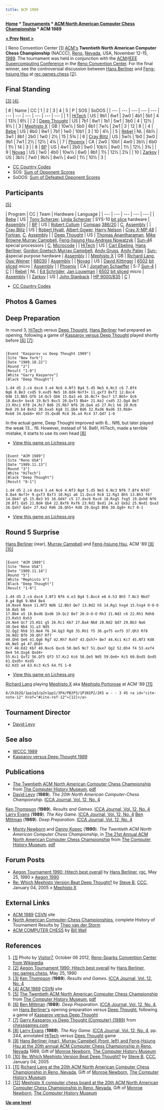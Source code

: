 ```yaml
---
title: ACM 1989
---
```

**[Home](Home "Home") * [Tournaments](Tournaments_and_Matches "Tournaments and Matches") * [ACM North American Computer Chess Championship](ACM_North_American_Computer_Chess_Championship "ACM North American Computer Chess Championship") * ACM 1989**

**[\< Prev](ACM_1988 "ACM 1988") [Next >](ACM_1990 "ACM 1990")**

\[ Reno Convention Center <a id="cite-note-1" href="#cite-ref-1">[1]</a>
[ACM's](ACM "ACM") **Twentieth North American Computer Chess Championship** (NACCC), [Reno](https://en.wikipedia.org/wiki/Reno%2C_Nevada), [Nevada](https://en.wikipedia.org/wiki/Nevada), USA, November 12-15, [1989](Timeline#1989 "Timeline"). The tournament was held in conjunction with the [ACM](ACM "ACM")/[IEEE](IEEE "IEEE") [Supercomputing Conference](https://en.wikipedia.org/wiki/ACM/IEEE_Supercomputing_Conference) in the [Reno Convention Center](https://en.wikipedia.org/wiki/Reno-Sparks_Convention_Center). For the final winner, see the controversial discussion between [Hans Berliner](Hans_Berliner "Hans Berliner") and [Feng-hsiung Hsu](Feng-hsiung_Hsu "Feng-hsiung Hsu") at [rec.games.chess](Computer_Chess_Forums "Computer Chess Forums") <a id="cite-note-2" href="#cite-ref-2">[2]</a>.

## Final Standing

<a id="cite-note-3" href="#cite-ref-3">[3]</a> <a id="cite-note-4" href="#cite-ref-4">[4]</a>.

|  #
|  Name
|  CC
|  1
|  2
|  3
|  4
|  5
|  P
|  SOS
|  SoDOS
|
| --- | --- | --- | --- | --- | --- | --- | --- | --- | --- | --- |
|  1
| [HiTech](HiTech "HiTech") |  US
|  9b1
|  6w1
|  2w0
|  4b1
|  5b1
|  4
|  13½
|  9½
|
|  2
| [Deep Thought](Deep_Thought "Deep Thought") |  US
|  7b1
|  8w1
|  1b1
|  5w1
|  3b0
|  4
|  12½
|  9½
|
|  3
| [Mephisto X](Mephisto "Mephisto") |  GB
|  10w½
|  5b0
|  6b1
|  7w½
|  2w1
|  3
|  12
|  8
|
|  4
| [Bebe](Bebe "Bebe") |  US
|  8b0
|  9w1
|  7b1
|  1w0
|  10b1
|  3
|  10
|  4½
|
|  5
| [Rebel](Rebel "Rebel") |  NL
|  6b½
|  3w1
|  8b1
|  2b0
|  1w0
|  2½
|  15
|  5¾
|
|  6
| [Cray Blitz](Cray_Blitz "Cray Blitz") |  US
|  5w½
|  1b0
|  3w0
|  9b1
|  7w1
|  2½
|  12½
|  4¼
|
|  7
| [Phoenix](Phoenix "Phoenix") |  CA
|  2w0
|  10b1
|  4w0
|  3b½
|  6b0
|  1½
|  14
|  3
|
|  8
| [BP](BP "BP") |  US
|  4w1
|  2b0
|  5w0
|  10b½
|  9w0
|  1½
|  12½
|  3¾
|
|  9
| [Novag](Novag_X "Novag X") |  US
|  1w0
|  4b0
|  10w½
|  6w0
|  8b1
|  1½
|  12½
|  2¼
|
|  10
| [Zarkov](Zarkov "Zarkov") |  US
|  3b½
|  7w0
|  9b½
|  8w½
|  4w0
|  1½
|  10½
|  3
|

- [CC Country Codes](https://en.wikipedia.org/wiki/ISO_3166-1)
- SOS: [Sum of Opponent Scores](https://en.wikipedia.org/wiki/Buchholz_system)
- SoDOS: [Sum of Defeated Opponent Scores](https://en.wikipedia.org/wiki/Neustadtl_score)

## Participants

<a id="cite-note-5" href="#cite-ref-5">[5]</a>

|  Program
|  CC
|  Team
|  Hardware
|  Language
|
| --- | --- | --- | --- | --- |
| [Bebe](Bebe "Bebe") |  US
| [Tony Scherzer](Tony_Scherzer "Tony Scherzer"), [Linda Scherzer](Linda_Scherzer "Linda Scherzer") |  SYS-10 [bit slice](https://en.wikipedia.org/wiki/Bit_slicing) hardware
| [Assembly](Assembly "Assembly") |
| [BP](BP "BP") |  US
| [Robert Cullum](Robert_Cullum "Robert Cullum") | [Compaq](https://en.wikipedia.org/wiki/Compaq_Deskpro_386#Deskpro_386) [386/20](X86 "X86") | [C](C "C"), [Assembly](Assembly "Assembly") |
| [Cray Blitz](Cray_Blitz "Cray Blitz") |  US
| [Robert Hyatt](Robert_Hyatt "Robert Hyatt"), [Albert Gower](Albert_Gower "Albert Gower"), [Harry Nelson](Harry_Nelson "Harry Nelson") | [Cray X-MP 48](Cray_X-MP "Cray X-MP") | [Fortran](Fortran "Fortran"), [C](C "C"), [Assembly](Assembly "Assembly") |
| [Deep Thought](Deep_Thought "Deep Thought") |  US
| [Thomas Anantharaman](Thomas_Anantharaman "Thomas Anantharaman"), [Mike Browne](Mike_Browne "Mike Browne"),[Murray Campbell](Murray_Campbell "Murray Campbell"), [Feng-hsiung Hsu](Feng-hsiung_Hsu "Feng-hsiung Hsu"),[Andreas Nowatzyk](Andreas_Nowatzyk "Andreas Nowatzyk") | [Sun-4](Sun#4 "Sun")6 special processors
| [C](C "C"), [Microcode](https://en.wikipedia.org/wiki/Microcode) |
| [HiTech](HiTech "HiTech") |  US
| [Carl Ebeling](Carl_Ebeling "Carl Ebeling"), [Hans Berliner](Hans_Berliner "Hans Berliner"), [Gordon Goetsch](Gordon_Goetsch "Gordon Goetsch"),[Murray Campbell](Murray_Campbell "Murray Campbell"), [Andy Gruss](index.php?title=Andy_Gruss&action=edit&redlink=1 "Andy Gruss (page does not exist)"), [Andy Palay](Andrew_James_Palay "Andrew James Palay") | [Sun-4](Sun#4 "Sun")special purpose hardware
| [Assembly](Assembly "Assembly") |
| [Mephisto X](Mephisto "Mephisto") |  GB
| [Richard Lang](Richard_Lang "Richard Lang"), [Ossi Weiner](Ossi_Weiner "Ossi Weiner") | [68030](68030 "68030") | [Assembly](Assembly "Assembly") |
| [Novag](Novag_X "Novag X") |  US
| [David Kittinger](David_Kittinger "David Kittinger") | [6502](6502 "6502") [bit sliced](https://en.wikipedia.org/wiki/Bit_slicing) micro
| [Assembly](Assembly "Assembly") |
| [Phoenix](Phoenix "Phoenix") |  CA
| [Jonathan Schaeffer](Jonathan_Schaeffer "Jonathan Schaeffer") |  5-7 [Sun-4](Sun#4 "Sun") | [C](C "C") |
| [Rebel](Rebel "Rebel") |  NL
| [Ed Schröder](Ed_Schroder "Ed Schroder"), [Jan Louwman](Jan_Louwman "Jan Louwman") | [6502](6502 "6502") [bit sliced](https://en.wikipedia.org/wiki/Bit_slicing) micro
| [Assembly](Assembly "Assembly") |
| [Zarkov](Zarkov "Zarkov") |  US
| [John Stanback](John_Stanback "John Stanback") | [HP 9000/835](https://en.wikipedia.org/wiki/HP_9000) | [C](C "C") |

- [CC Country Codes](https://en.wikipedia.org/wiki/ISO_3166-1)

## Photos & Games

## Deep Preparation

In round 3, [HiTech](HiTech "HiTech") versus [Deep Thought](Deep_Thought "Deep Thought"), [Hans Berliner](Hans_Berliner "Hans Berliner") had prepared an opening, following a game of [Kasparov versus Deep Thought](Kasparov_versus_Deep_Thought_1989 "Kasparov versus Deep Thought 1989") played shortly before <a id="cite-note-6" href="#cite-ref-6">[6]</a> <a id="cite-note-7" href="#cite-ref-7">[7]</a>:

```

[Event "Kasparov vs Deep Thought 1989"]
[Site "New York"]
[Date "1989.10.22"]
[Round "2"]
[Result "1-0"]
[White "Garry Kasparov"]
[Black "Deep Thought"]

1.d4 d5 2.c4 dxc4 3.e4 Nc6 4.Nf3 Bg4 5.d5 Ne5 6.Nc3 c6 7.Bf4
Ng6 8.Be3 cxd5 9.exd5 Ne5 10.Qd4 Nxf3+ 11.gxf3 Bxf3 12.Bxc4
Qd6 13.Nb5 Qf6 14.Qc5 Qb6 15.Qa3 e6 16.Nc7+ Qxc7 17.Bb5+ Qc6
18.Bxc6+ bxc6 19.Bc5 Bxc5 20.Qxf3 Bb4+ 21.Ke2 cxd5 22.Qg4 Be7
23.Rhc1 Kf8 24.Rc7 Bd6 25.Rb7 Nf6 26.Qa4 a5 27.Rc1 h6 28.Rc6
Ne8 29.b4 Bxh2 30.bxa5 Kg8 31.Qb4 Bd6 32.Rxd6 Nxd6 33.Rb8+
Rxb8 34.Qxb8+ Kh7 35.Qxd6 Rc8 36.a4 Rc4 37.Qd7 1-0

```

In the actual game, Deep Thought improved with 6... Nf6, but later played the weak 13... f6. However, instead of 14. Be6!, HiTech, made a terrible mistake, it starts to use its own head <a id="cite-note-8" href="#cite-ref-8">[8]</a>

- [View this game on Lichess.org](https://lichess.org/PCxjp5TN)

```

[Event "ACM 1989"]
[Site "Reno USA"]
[Date "1989.11.13"]
[Round "3"]
[White "HiTech"]
[Black "Deep Thought"]
[Result "0-1"]

1.d4 d5 2.c4 dxc4 3.e4 Nc6 4.Nf3 Bg4 5.d5 Ne5 6.Nc3 Nf6 7.Bf4 Nfd7
8.Qa4 Nxf3+ 9.gxf3 Bxf3 10.Rg1 a6 11.Qxc4 Rc8 12.Rg3 Bh5 13.Bh3 f6?
14.Qb4? g5 15.Be3 b5 16.Qd4? c5 17.dxc6 Rxc6 18.Rxg5 fxg5 19.Qxh8 Nf6
20.Bf1 Qa5 21.Bd4 Qb4 22.Bxf6 Rxf6 23.Rd1 Bxd1 24.a3 Qxb2 25.Nxd1 Qxa3
26.Qxh7 Qa5+ 27.Ke2 Rd6 28.Qh5+ Kd8 29.Qxg5 Bh6 30.Qg8+ Kc7 0-1

```

- [View this game on Lichess.org](https://lichess.org/FaPK9lac)

## Round 5 Surprise

[](http://www.computerhistory.org/chess/full_record.php?iid=stl-430b9bbd30c91)
[Hans Berliner](Hans_Berliner "Hans Berliner") (rear), [Murray Campbell](Murray_Campbell "Murray Campbell") and [Feng-hsiung Hsu](Feng-hsiung_Hsu "Feng-hsiung Hsu"), ACM '89 <a id="cite-note-9" href="#cite-ref-9">[9]</a> <a id="cite-note-10" href="#cite-ref-10">[10]</a>

```

[Event "ACM 1989"]
[Site "Reno USA"]
[Date "1989.11.14"]
[Round "5"]
[White "Mephisto X"]
[Black "Deep Thought"]
[Result "1-0"]

1.d4 d5 2.c4 dxc4 3.Nf3 Nf6 4.e3 Bg4 5.Bxc4 e6 6.h3 Bh5 7.Nc3 Nbd7 8.g4 Bg6 9.Nh4 Be4 
10.Nxe4 Nxe4 11.Nf3 Nd6 12.Bb3 Qe7 13.Bd2 h5 14.Rg1 hxg4 15.hxg4 O-O-O 16.Ba5 b6 
17.Bb4 a5 18.Bxd6 Qxd6 19.Qc2 Be7 20.O-O-O Rh3 21.Nd2 c6 22.Rh1 Rdh8 23.Rxh3 Rxh3 
24.Ne4 Qc7 25.Kb1 g5 26.Rc1 Kb7 27.Ba4 Nb8 28.Nd2 Qd7 29.Bb3 Na6 30.Qe4 Nb4 31.a3 Nd5 
32.Qg2 Rh8 33.Ne4 f6 34.Qg3 Rg8 35.Rh1 f5 36.gxf5 exf5 37.Qh3 Rf8 38.Nd2 Bf6 39.Qh7 Rf7 
40.Qh6 Qe6 41.Qg6 Rg7 42.Rh7 Rxh7 43.Qxh7+ Be7 44.Kc1 Kc7 45.Nf3 Kd8 46.Ne5 g4 47.Qh8+
Kc7 48.Kd2 Kb7 49.Nxc6 Qxc6 50.Qe5 Nc7 51.Qxe7 Qg2 52.Qh4 f4 53.exf4 Qe4 54.Qxg4 Qxd4+ 
55.Kc1 Qxf2 56.Qf5 Qf3 57.Kc2 Kc6 58.Qe5 Nd5 59.Qe6+ Kc5 60.Bxd5 Qxd5 61.Qxd5+ Kxd5 
62.Kd3 a4 63.Kc3 Kc5 64.f5 1-0

```

- [View this game on Lichess.org](https://lichess.org/jYOb4Q5J)

[](http://www.computerhistory.org/chess/full_record.php?iid=stl-430b9bbd619d1)
[Richard Lang](Richard_Lang "Richard Lang") playing [Mephisto X](Mephisto "Mephisto") aka [Mephisto Portorose](Mephisto_Portorose "Mephisto Portorose") at ACM '89 <a id="cite-note-11" href="#cite-ref-11">[11]</a>

[](http://www.computerhistory.org/chess/full_record.php?iid=stl-431f4cc190001)

```
8/2k1b2Q/1pp1q3/p2n1pp1/3P4/PB2P3/1P1N1P2/2K5 w - - 3 45 <a id="cite-note-12" href="#cite-ref-12">[12]</a> 

```

## Tournament Director

- [David Levy](David_Levy "David Levy")

## See also

- [WCCC 1989](WCCC_1989 "WCCC 1989")
- [Kasparov versus Deep Thought 1989](Kasparov_versus_Deep_Thought_1989 "Kasparov versus Deep Thought 1989")

## Publications

- [The Twentieth ACM North American Computer Chess Championship](http://www.computerhistory.org/chess/full_record.php?iid=doc-431614f6cb3a1) from [The Computer History Museum](The_Computer_History_Museum "The Computer History Museum"), [pdf](http://archive.computerhistory.org/projects/chess/related_materials/text/3-1%20and%203-2%20and%203-3%20and%204-3.1989_20th_NACCC/1989%20NACCC.062303064.sm.pdf)
- [David Levy](David_Levy "David Levy") (**1989**). *The 20th North American Computer-Chess Championship*. [ICCA Journal, Vol. 12, No. 4](ICGA_Journal#12_4 "ICGA Journal")

[Ken Thompson](Ken_Thompson "Ken Thompson") (**1989**). *Results and Games*. [ICCA Journal, Vol. 12, No. 4](ICGA_Journal#12_4 "ICGA Journal")
[Larry Evans](https://en.wikipedia.org/wiki/Larry_Evans) (**1989**). *The Key Game*. [ICCA Journal, Vol. 12, No. 4](ICGA_Journal#12_4 "ICGA Journal")
[Ben Mittman](Ben_Mittman "Ben Mittman") (**1989**). *Deep Preparation*. [ICCA Journal, Vol. 12, No. 4](ICGA_Journal#12_4 "ICGA Journal")

- [Monty Newborn](Monroe_Newborn "Monroe Newborn") and [Danny Kopec](Danny_Kopec "Danny Kopec") (**1990**). *The Twentieth ACM North American Computer Chess Championship*, in [The 21st Annual ACM North American Computer Chess Championship](http://www.computerhistory.org/chess/full_record.php?iid=doc-431614f6cbb95) from [The Computer History Museum](The_Computer_History_Museum "The Computer History Museum"), [pdf](http://archive.computerhistory.org/projects/chess/related_materials/text/3-1%20and%203-2%20and%203-3%20and%204-3.1990_21st_NACCC/1990%20NACCC.062303065.sm.pdf)

## Forum Posts

- [Aegon Tournament 1990; Hitech best overall](http://groups.google.com/group/rec.games.chess/browse_frm/thread/457406aed770f6be) by [Hans Berliner](Hans_Berliner "Hans Berliner"), [rgc](Computer_Chess_Forums "Computer Chess Forums"), May 25, 1990 » [Aegon 1990](Aegon_1990 "Aegon 1990")
- [Re: Which Mephisto Version Beat Deep Thought?](https://www.stmintz.com/ccc/index.php?id=404162) by [Steve B](Steve_Blincoe "Steve Blincoe"), [CCC](CCC "CCC"), January 04, 2005 » [Mephisto X](Mephisto "Mephisto")

## External Links

- [ACM 1989](http://www.csvn.nl/index.php/historie/computer-computer/102-acm-1989) [CSVN](CSVN "CSVN") site
- [North American Computer-Chess Championships](http://old.csvn.nl/ncc_hist.html), complete History of Tournament Results by [Theo van der Storm](Theo_van_der_Storm "Theo van der Storm")
- [ACM COMPUTER CHESS](http://ed-thelen.org/comp-hist/ACM-ComputerChessWall.html) by [Bill Wall](index.php?title=Bill_Wall&action=edit&redlink=1 "Bill Wall (page does not exist)")

## References

1. <a id="cite-ref-1" href="#cite-note-1">[1]</a> Photo by [Visitor7](https://commons.wikimedia.org/wiki/User:Visitor7), October 06 2012, [Reno-Sparks Convention Center from Wikipedia](https://en.wikipedia.org/wiki/Reno-Sparks_Convention_Center)
1. <a id="cite-ref-2" href="#cite-note-2">[2]</a> [Aegon Tournament 1990; Hitech best overall](http://groups.google.com/group/rec.games.chess/browse_frm/thread/457406aed770f6be) by [Hans Berliner](Hans_Berliner "Hans Berliner"), [rec.games.chess](Computer_Chess_Forums "Computer Chess Forums"), May 25, 1990
1. <a id="cite-ref-3" href="#cite-note-3">[3]</a> [Ken Thompson](Ken_Thompson "Ken Thompson") (**1989**). *Results and Games*. [ICCA Journal, Vol. 12, No. 4](ICGA_Journal#12_4 "ICGA Journal")
1. <a id="cite-ref-4" href="#cite-note-4">[4]</a> [ACM 1989](http://www.csvn.nl/index.php/historie/computer-computer/102-acm-1989) [CSVN](CSVN "CSVN") site
1. <a id="cite-ref-5" href="#cite-note-5">[5]</a> [The Twentieth ACM North American Computer Chess Championship](http://www.computerhistory.org/chess/full_record.php?iid=doc-431614f6cb3a1) from [The Computer History Museum](The_Computer_History_Museum "The Computer History Museum"), [pdf](http://archive.computerhistory.org/projects/chess/related_materials/text/3-1%20and%203-2%20and%203-3%20and%204-3.1989_20th_NACCC/1989%20NACCC.062303064.sm.pdf)
1. <a id="cite-ref-6" href="#cite-note-6">[6]</a> [Ben Mittman](Ben_Mittman "Ben Mittman") (**1989**). *Deep Preparation*. [ICCA Journal, Vol. 12, No. 4](ICGA_Journal#12_4 "ICGA Journal"), on [Hans Berliner's](Hans_Berliner "Hans Berliner") opening preparation versus [Deep Thought](Deep_Thought "Deep Thought"), following a game of [Kasparov versus Deep Thought](Kasparov_versus_Deep_Thought_1989 "Kasparov versus Deep Thought 1989")
1. <a id="cite-ref-7" href="#cite-note-7">[7]</a> [Garry Kasparov vs Deep Thought (Computer) (1989)](http://www.chessgames.com/perl/chessgame?gid=1070452) from [chessgames.com](http://www.chessgames.com/index.html)
1. <a id="cite-ref-8" href="#cite-note-8">[8]</a> [Larry Evans](https://en.wikipedia.org/wiki/Larry_Evans) (**1989**). *The Key Game*. [ICCA Journal, Vol. 12, No. 4](ICGA_Journal#12_4 "ICGA Journal"), pp. 244, annotated [HiTech](HiTech "HiTech") versus [Deep Thought](Deep_Thought "Deep Thought") game
1. <a id="cite-ref-9" href="#cite-note-9">[9]</a> [Hans Berliner (rear), Murray Campbell (front, left) and Feng-Hsiung Hsu at the 20th annual ACM Computer Chess Championship in Reno, Nevada](http://www.computerhistory.org/chess/full_record.php?iid=stl-430b9bbd30c91) 1989, Gift of [Monroe Newborn](Monroe_Newborn "Monroe Newborn"), [The Computer History Museum](The_Computer_History_Museum "The Computer History Museum")
1. <a id="cite-ref-10" href="#cite-note-10">[10]</a> [Re: Which Mephisto Version Beat Deep Thought?](https://www.stmintz.com/ccc/index.php?id=404162) by [Steve B](Steve_Blincoe "Steve Blincoe"), [CCC](CCC "CCC"), January 04, 2005
1. <a id="cite-ref-11" href="#cite-note-11">[11]</a> [Richard Lang at the 20th ACM North American Computer Chess Championship in Reno, Nevada](http://www.computerhistory.org/chess/full_record.php?iid=stl-430b9bbd619d1), Gift of [Monroe Newborn](Monroe_Newborn "Monroe Newborn"), [The Computer History Museum](The_Computer_History_Museum "The Computer History Museum")
1. <a id="cite-ref-12" href="#cite-note-12">[12]</a> [Mephisto X computer chess board at the 20th ACM North American Computer Chess Championship in Reno, Nevada](http://www.computerhistory.org/chess/full_record.php?iid=stl-431f4cc190001), Gift of [Monroe Newborn](Monroe_Newborn "Monroe Newborn"), [The Computer History Museum](The_Computer_History_Museum "The Computer History Museum")

**[Up one level](ACM_North_American_Computer_Chess_Championship "ACM North American Computer Chess Championship")**

